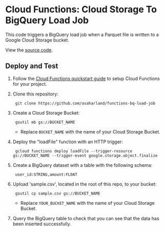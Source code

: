 # Cloud Functions: Cloud Storage To BigQuery Load Job

This code triggers a BigQuery load job when a Parquet file is written to a Google Cloud Storage bucket.

View the [source code][code].

[code]: index.js

## Deploy and Test

1. Follow the [Cloud Functions quickstart guide] to setup Cloud
Functions for your project.

1. Clone this repository:

        git clone https://github.com/asaharland/functions-bq-load-job

1. Create a Cloud Storage Bucket:

        gsutil mb gs://BUCKET_NAME

    * Replace `BUCKET_NAME` with the name of your Cloud Storage Bucket.

1. Deploy the "loadFile" function with an HTTP trigger:

        gcloud functions deploy loadFile --trigger-resource gs://BUCKET_NAME --trigger-event google.storage.object.finalize

1. Create a BigQuery dataset with a table with the following schema:

        user_id:STRING,amount:FLOAT

1. Upload 'sample.csv', located in the root of this repo, to your bucket:

        gsutil cp sample.csv gs://BUCKET_NAME

    * Replace `YOUR_BUCKET_NAME` with the name of your Cloud Storage Bucket.

1. Query the BigQuery table to check that you can see that the data has been inserted successfully.

[Cloud Functions quickstart guide]: https://cloud.google.com/functions/docs/quickstart-console